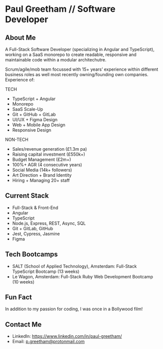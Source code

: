 # Paul Greetham // Software Developer

## About Me

A Full-Stack Software Developer (specializing in Angular and TypeScript), working on a SaaS monorepo to create readable, responsive and maintainable code within a modular architechutre.
 
Scrum/agile/mob team focussed with 15+ years’ experience within different business roles as well most recently owning/founding own companies. Experience of:

TECH
- TypeScript + Angular
- Monorepo
- SaaS Scale-Up
- Git + GitHub + GitLab
- UI/UX + Figma Design
- Web + Mobile App Design
- Responsive Design

NON-TECH
- Sales/revenue generation (£1.3m pa)
- Raising capital investment (£550k+)
- Budget Management (£2m+)
- 100%+ AGR (4 consecutive years)
- Social Media (14k+ followers)
- Art Direction + Brand Identity
- Hiring + Managing 20+ staff

## Current Stack

- Full-Stack & Front-End
- Angular
- TypeScript
- Node.js, Express, REST, Async, SQL
- Git + GitLab, GitHub
- Jest, Cypress, Jasmine
- Figma

## Tech Bootcamps

- SALT (School of Applied Technology), Amsterdam: Full-Stack TypeScript Bootcamp (13 weeks)
- Le Wagon, Amsterdam: Full-Stack Ruby Web Development Bootcamp (10 weeks)

## Fun Fact

In addition to my passion for coding, I was once in a Bollywood film!

## Contact Me

- LinkedIn: https://www.linkedin.com/in/paul-greetham/
- Email: p.greetham@protonmail.com
